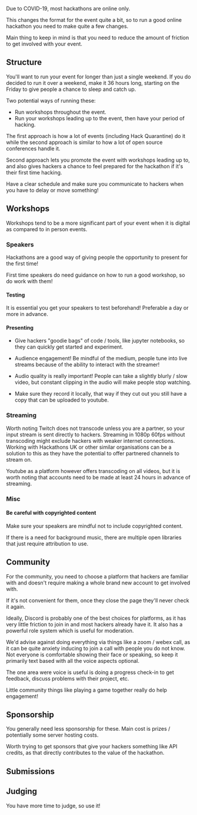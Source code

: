 Due to COVID-19, most hackathons are online only.

This changes the format for the event quite a bit, so to run a good online
hackathon you need to make quite a few changes.

Main thing to keep in mind is that you need to reduce the amount of friction to
get involved with your event.

## Structure

You'll want to run your event for longer than just a single weekend. If you do
decided to run it over a weekend, make it 36 hours long, starting on the Friday
to give people a chance to sleep and catch up.

Two potential ways of running these:

* Run workshops throughout the event.
* Run your workshops leading up to the event, then have your period of hacking.

The first approach is how a lot of events (including Hack Quarantine) do it
while the second approach is similar to how a lot of open source conferences
handle it.

Second approach lets you promote the event with workshops leading up to, and
also gives hackers a chance to feel prepared for the hackathon if it's their
first time hacking.

Have a clear schedule and make sure you communicate to hackers when you have to
delay or move something!

## Workshops

Workshops tend to be a more significant part of your event when it is digital
as compared to in person events.

### Speakers

Hackathons are a good way of giving people the opportunity to present for the
first time!

First time speakers do need guidance on how to run a good workshop, so do work
with them!

#### Testing

It is essential you get your speakers to test beforehand! Preferable a day or
more in advance.

#### Presenting

* Give hackers "goodie bags" of code / tools, like jupyter notebooks, so they
can quickly get started and experiment.

* Audience engagement! Be mindful of the medium, people tune into live streams
because of the ability to interact with the streamer!

* Audio quality is really important! People can take a slightly blurly / slow
video, but constant clipping in the audio will make people stop watching.

* Make sure they record it locally, that way if they cut out you still have a
copy that can be uploaded to youtube.

### Streaming

Worth noting Twitch does not transcode unless you are a partner, so your input
stream is sent directly to hackers.
Streaming in 1080p 60fps without transcoding might exclude hackers with weaker
internet connections.
Working with Hackathons UK or other similar organisations can be a solution to
this as they have the potential to offer partnered channels to stream on.

Youtube as a platform however offers transcoding on all videos, but it is worth
noting that accounts need to be made at least 24 hours in advance of streaming. 

### Misc

#### Be careful with copyrighted content

Make sure your speakers are mindful not to include copyrighted content.

If there is a need for background music, there are multiple open libraries that
just require attribution to use.

## Community

For the community, you need to choose a platform that hackers are familiar with
and doesn't require making a whole brand new account to get involved with.

If it's not convenient for them, once they close the page they'll never check
it again.

Ideally, Discord is probably one of the best choices for platforms, as it has
very little friction to join in and most hackers already have it. It also has
a powerful role system which is useful for moderation.

We'd advise against doing everything via things like a zoom / webex call, as it
can be quite anxiety inducing to join a call with people you do not know. Not
everyone is comfortable showing their face or speaking, so keep it primarily
text based with all the voice aspects optional.

The one area were voice is useful is doing a progress check-in to get feedback,
discuss problems with their project, etc.

Little community things like playing a game together really do help engagement!

## Sponsorship

You generally need less sponsorship for these. Main cost is prizes /
potentially some server hosting costs.

Worth trying to get sponsors that give your hackers something like API credits,
as that directly contributes to the value of the hackathon.

## Submissions

## Judging

You have more time to judge, so use it!
